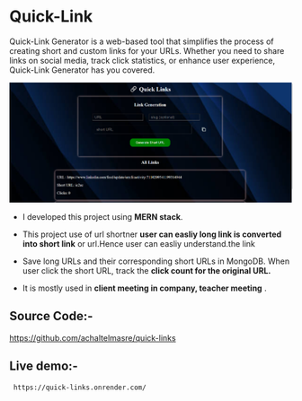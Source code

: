 # Quick-Link

Quick-Link Generator is a web-based tool that simplifies the process of creating short and custom links for your URLs. Whether you need to share links on social media, track click statistics, or enhance user experience, Quick-Link Generator has you covered.

<img src="./img.png">

- I developed this project using **MERN stack**.

- This project use of url shortner **user can
easliy long link is converted into short link**
or url.Hence user can easliy understand.the
link

- Save long URLs and their corresponding
short URLs in MongoDB. When user click the
short URL, track the **click count for the
original URL.**

- It is mostly used in **client meeting in
company, teacher meeting** .

## Source Code:- 
   https://github.com/achaltelmasre/quick-links

 ## Live demo:-
     https://quick-links.onrender.com/



